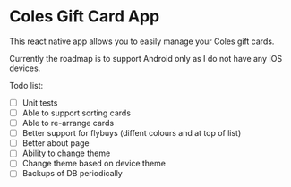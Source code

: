 

# Coles Gift Card App

This react native app allows you to easily manage your Coles gift cards. 

Currently the roadmap is to support Android only as I do not have any IOS devices.

Todo list:
- [ ] Unit tests
- [ ] Able to support sorting cards
- [ ] Able to re-arrange cards
- [ ] Better support for flybuys (diffent colours and at top of list)
- [ ] Better about page
- [ ] Ability to change theme
- [ ] Change theme based on device theme
- [ ] Backups of DB periodically
